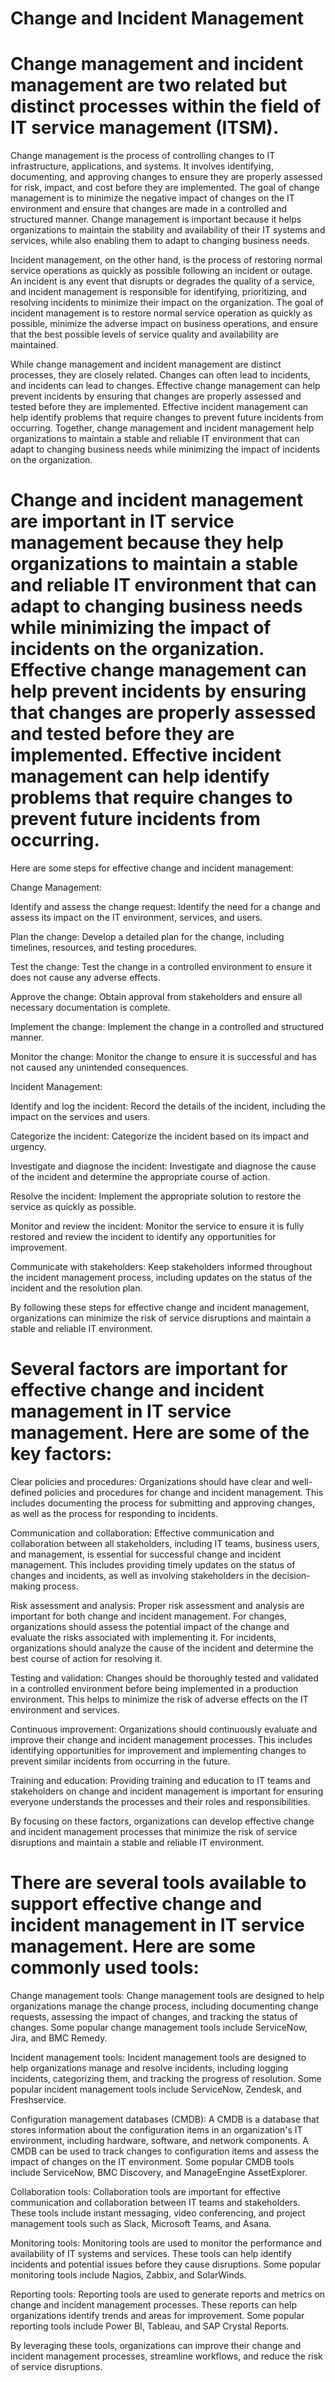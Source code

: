 # Change and Incident Management

# Change management and incident management are two related but distinct processes within the field of IT service management (ITSM).

Change management is the process of controlling changes to IT infrastructure, applications, and systems. It involves identifying, documenting, and approving changes to ensure they are properly assessed for risk, impact, and cost before they are implemented. The goal of change management is to minimize the negative impact of changes on the IT environment and ensure that changes are made in a controlled and structured manner. Change management is important because it helps organizations to maintain the stability and availability of their IT systems and services, while also enabling them to adapt to changing business needs.

Incident management, on the other hand, is the process of restoring normal service operations as quickly as possible following an incident or outage. An incident is any event that disrupts or degrades the quality of a service, and incident management is responsible for identifying, prioritizing, and resolving incidents to minimize their impact on the organization. The goal of incident management is to restore normal service operation as quickly as possible, minimize the adverse impact on business operations, and ensure that the best possible levels of service quality and availability are maintained.

While change management and incident management are distinct processes, they are closely related. Changes can often lead to incidents, and incidents can lead to changes. Effective change management can help prevent incidents by ensuring that changes are properly assessed and tested before they are implemented. Effective incident management can help identify problems that require changes to prevent future incidents from occurring. Together, change management and incident management help organizations to maintain a stable and reliable IT environment that can adapt to changing business needs while minimizing the impact of incidents on the organization.

# Change and incident management are important in IT service management because they help organizations to maintain a stable and reliable IT environment that can adapt to changing business needs while minimizing the impact of incidents on the organization. Effective change management can help prevent incidents by ensuring that changes are properly assessed and tested before they are implemented. Effective incident management can help identify problems that require changes to prevent future incidents from occurring.

Here are some steps for effective change and incident management:

Change Management:

Identify and assess the change request: Identify the need for a change and assess its impact on the IT environment, services, and users.

Plan the change: Develop a detailed plan for the change, including timelines, resources, and testing procedures.

Test the change: Test the change in a controlled environment to ensure it does not cause any adverse effects.

Approve the change: Obtain approval from stakeholders and ensure all necessary documentation is complete.

Implement the change: Implement the change in a controlled and structured manner.

Monitor the change: Monitor the change to ensure it is successful and has not caused any unintended consequences.

Incident Management:

Identify and log the incident: Record the details of the incident, including the impact on the services and users.

Categorize the incident: Categorize the incident based on its impact and urgency.

Investigate and diagnose the incident: Investigate and diagnose the cause of the incident and determine the appropriate course of action.

Resolve the incident: Implement the appropriate solution to restore the service as quickly as possible.

Monitor and review the incident: Monitor the service to ensure it is fully restored and review the incident to identify any opportunities for improvement.

Communicate with stakeholders: Keep stakeholders informed throughout the incident management process, including updates on the status of the incident and the resolution plan.

By following these steps for effective change and incident management, organizations can minimize the risk of service disruptions and maintain a stable and reliable IT environment.

# Several factors are important for effective change and incident management in IT service management. Here are some of the key factors:

Clear policies and procedures: Organizations should have clear and well-defined policies and procedures for change and incident management. This includes documenting the process for submitting and approving changes, as well as the process for responding to incidents.

Communication and collaboration: Effective communication and collaboration between all stakeholders, including IT teams, business users, and management, is essential for successful change and incident management. This includes providing timely updates on the status of changes and incidents, as well as involving stakeholders in the decision-making process.

Risk assessment and analysis: Proper risk assessment and analysis are important for both change and incident management. For changes, organizations should assess the potential impact of the change and evaluate the risks associated with implementing it. For incidents, organizations should analyze the cause of the incident and determine the best course of action for resolving it.

Testing and validation: Changes should be thoroughly tested and validated in a controlled environment before being implemented in a production environment. This helps to minimize the risk of adverse effects on the IT environment and services.

Continuous improvement: Organizations should continuously evaluate and improve their change and incident management processes. This includes identifying opportunities for improvement and implementing changes to prevent similar incidents from occurring in the future.

Training and education: Providing training and education to IT teams and stakeholders on change and incident management is important for ensuring everyone understands the processes and their roles and responsibilities.

By focusing on these factors, organizations can develop effective change and incident management processes that minimize the risk of service disruptions and maintain a stable and reliable IT environment.

# There are several tools available to support effective change and incident management in IT service management. Here are some commonly used tools:

Change management tools: Change management tools are designed to help organizations manage the change process, including documenting change requests, assessing the impact of changes, and tracking the status of changes. Some popular change management tools include ServiceNow, Jira, and BMC Remedy.

Incident management tools: Incident management tools are designed to help organizations manage and resolve incidents, including logging incidents, categorizing them, and tracking the progress of resolution. Some popular incident management tools include ServiceNow, Zendesk, and Freshservice.

Configuration management databases (CMDB): A CMDB is a database that stores information about the configuration items in an organization's IT environment, including hardware, software, and network components. A CMDB can be used to track changes to configuration items and assess the impact of changes on the IT environment. Some popular CMDB tools include ServiceNow, BMC Discovery, and ManageEngine AssetExplorer.

Collaboration tools: Collaboration tools are important for effective communication and collaboration between IT teams and stakeholders. These tools include instant messaging, video conferencing, and project management tools such as Slack, Microsoft Teams, and Asana.

Monitoring tools: Monitoring tools are used to monitor the performance and availability of IT systems and services. These tools can help identify incidents and potential issues before they cause disruptions. Some popular monitoring tools include Nagios, Zabbix, and SolarWinds.

Reporting tools: Reporting tools are used to generate reports and metrics on change and incident management processes. These reports can help organizations identify trends and areas for improvement. Some popular reporting tools include Power BI, Tableau, and SAP Crystal Reports.

By leveraging these tools, organizations can improve their change and incident management processes, streamline workflows, and reduce the risk of service disruptions.

